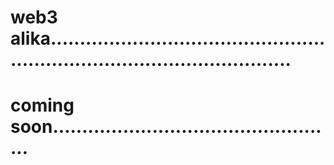# web3 alika...............................................................................................
# coming soon.................................................
